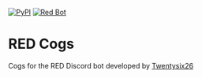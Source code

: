  [![PyPI](https://img.shields.io/badge/Python-3.5-blue.svg)](https://www.python.org/downloads/) 
[![Red Bot](https://img.shields.io/badge/Discord-Red%20Bot-red.svg)](https://github.com/Twentysix26/Red-DiscordBot)

# RED Cogs

Cogs for the RED Discord bot developed by [Twentysix26](https://github.com/Twentysix26)